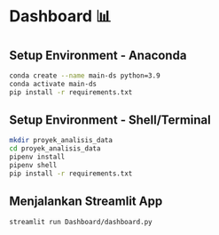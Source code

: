 # Dashboard 📊

## Setup Environment - Anaconda

```bash
conda create --name main-ds python=3.9
conda activate main-ds
pip install -r requirements.txt
```

## Setup Environment - Shell/Terminal

```bash
mkdir proyek_analisis_data
cd proyek_analisis_data
pipenv install
pipenv shell
pip install -r requirements.txt
```

## Menjalankan Streamlit App

```bash
streamlit run Dashboard/dashboard.py
```
